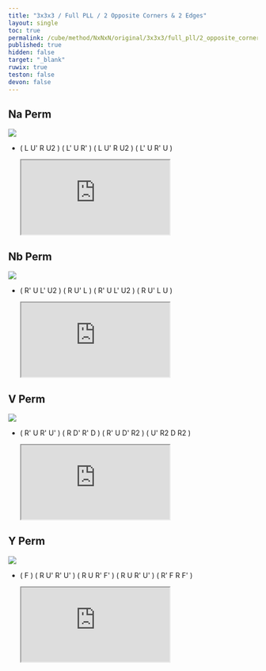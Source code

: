 ```yaml
---
title: "3x3x3 / Full PLL / 2 Opposite Corners & 2 Edges"
layout: single
toc: true
permalink: /cube/method/NxNxN/original/3x3x3/full_pll/2_opposite_corners_2_edges
published: true
hidden: false
target: "_blank"
ruwix: true
teston: false
devon: false
---
```

<span
  id     = "cube"
  teston = "{{page.teston}}"
  devon  = "{{page.devon}}" >
</span>

<head>
  <base target = "{{page.target}}">
</head>



## Na Perm

<a href="https://www.speedsolving.com/wiki/index.php/PLL#N_Permutation_:_a">
  <img
    class = "rotate"
    deg   = 90
    src   = "https://www.speedsolving.com/wiki/images/5/59/N1.gif"
  />
</a>

- ( L U' R U2 ) ( L' U R' ) ( L U' R U2 ) ( L' U R' U )

  <iframe
    src = "https://ruwix.com/widget/3d/?alg=L%20U'%20R%20U2'%20L'%20U%20R'%20L%20U'%20R%20U2'%20L'%20U%20R'%20U&solved=U-&hover=9&speed=500&flags=canvas"
  ></iframe>



## Nb Perm

<a href="https://www.speedsolving.com/wiki/index.php/PLL#N_Permutation_:_b">
  <img
    src = "https://www.speedsolving.com/wiki/images/f/fa/N.gif"
  />
</a>

- ( R' U L' U2 ) ( R U' L ) ( R' U L' U2 ) ( R U' L U )

  <iframe
    src = "https://ruwix.com/widget/3d/?alg=R'%20U%20L'%20U2%20R%20U'%20L%20R'%20U%20L'%20U2%20R%20U'%20L%20U&solved=U-&hover=9&speed=500&flags=canvas"
  ></iframe>



## V Perm

<a href="https://www.speedsolving.com/wiki/index.php/PLL#V_Permutation">
  <img
    src = "https://www.speedsolving.com/wiki/images/9/90/V.gif"
  />
</a>

- ( R' U R' U' ) ( R D' R' D ) ( R' U D' R2 ) ( U' R2 D R2 )

  <iframe
    src = "https://ruwix.com/widget/3d/?alg=R'%20U%20R'%20U'%20R%20D'%20R'%20D%20R'%20U%20D'%20R2'%20U'%20R2%20D%20R2&solved=U-&hover=9&speed=500&flags=canvas"
  ></iframe>



## Y Perm

<a href="https://www.speedsolving.com/wiki/index.php/PLL#Y_Permutation">
  <img
    src = "https://www.speedsolving.com/wiki/images/b/b9/Y.gif"
  />
</a>

- ( F ) ( R U' R' U' ) ( R U R' F' ) ( R U R' U' ) ( R' F R F' )

  <iframe
    src = "https://ruwix.com/widget/3d/?alg=F%20R%20U'%20R'%20U'%20R%20U%20R'%20F'%20R%20U%20R'%20U'%20R'%20F%20R%20F'&solved=U-&hover=9&speed=500&flags=canvas"
  ></iframe>
